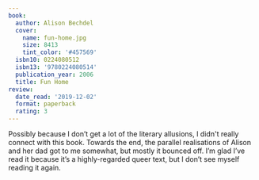 ```yaml
---
book:
  author: Alison Bechdel
  cover:
    name: fun-home.jpg
    size: 8413
    tint_color: '#457569'
  isbn10: 0224080512
  isbn13: '9780224080514'
  publication_year: 2006
  title: Fun Home
review:
  date_read: '2019-12-02'
  format: paperback
  rating: 3
---
```


Possibly because I don’t get a lot of the literary allusions, I didn't really connect with this book. Towards the end, the parallel realisations of Alison and her dad got to me somewhat, but mostly it bounced off. I’m glad I’ve read it because it’s a highly-regarded queer text, but I don’t see myself reading it again.